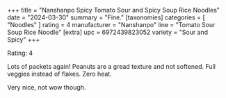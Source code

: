 +++
title = "Nanshanpo Spicy Tomato Sour and Spicy Soup Rice Noodles"
date = "2024-03-30"
summary = "Fine."
[taxonomies]
categories = [ "Noodles" ]
rating = 4
manufacturer = "Nanshanpo"
line = "Tomato Sour Soup Rice Noodle"
[extra]
upc = 6972439823052
variety = "Sour and Spicy"
+++

Rating: 4

Lots of packets again!
Peanuts are a gread texture and not softened.
Full veggies instead of flakes.
Zero heat.

Very nice, not wow though.
